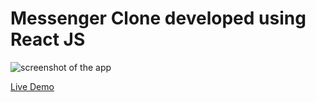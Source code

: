 # Messenger Clone developed using React JS

![screenshot of the app](https://raw.githubusercontent.com/praveenorugantitech/praveenorugantitech-reactjs/master/0_Projects/praveenorugantitech-messenger-clone/src/images/screenshot.PNG "Messenger App")


[Live Demo](https://praveenoruganti-msg-clone.firebaseapp.com/)




